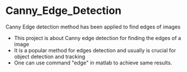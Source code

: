 # Canny_Edge_Detection
Canny Edge detection method has been applied to find edges of images

- This project is about Canny edge detection for finding the edges of a image
- It is a popular method for edges detection and usually is crucial for object detection and tracking
- One can use command "edge" in matlab to achieve same results.
